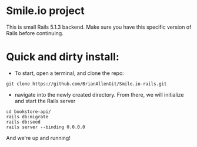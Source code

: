 # Smile.io project

This is small Rails 5.1.3 backend. Make sure you have this specific version of Rails before continuing.


# Quick and dirty install:
   - To start, open a terminal, and clone the repo:
 ```
git clone https://github.com/BrianAllenGit/Smile.io-rails.git
```
  - navigate into the newly created directory. From there, we will initialize and start the Rails server
```
cd bookstore-api/
rails db:migrate
rails db:seed
rails server --binding 0.0.0.0
```
And we're up and running!
